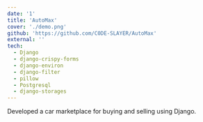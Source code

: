```yaml
---
date: '1'
title: 'AutoMax'
cover: './demo.png'
github: 'https://github.com/C0DE-SLAYER/AutoMax'
external: ''
tech:
  - Django
  - django-crispy-forms
  - django-environ
  - django-filter
  - pillow
  - Postgresql
  - django-storages
---
```


Developed a car marketplace for buying and selling using Django.
